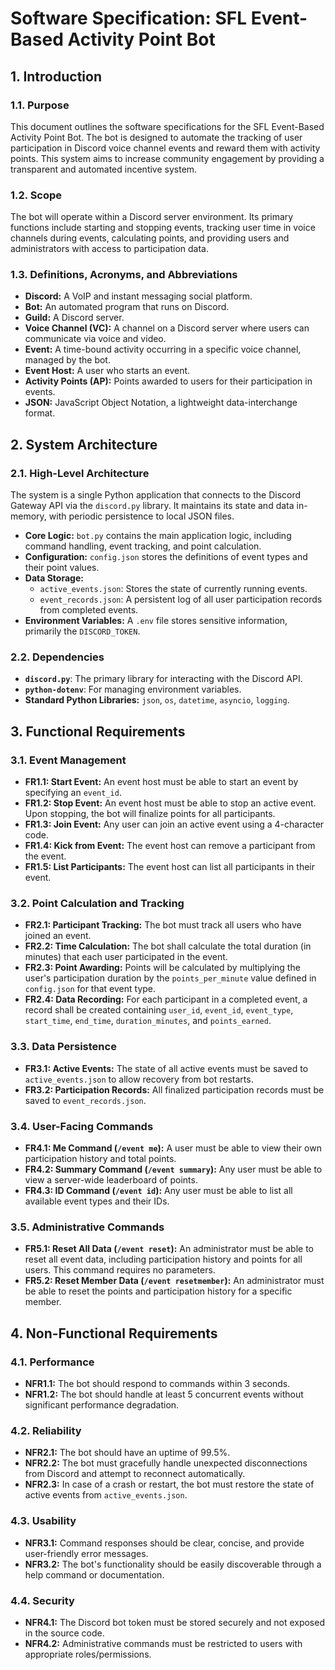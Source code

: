 # Software Specification: SFL Event-Based Activity Point Bot

## 1. Introduction

### 1.1. Purpose
This document outlines the software specifications for the SFL Event-Based Activity Point Bot. The bot is designed to automate the tracking of user participation in Discord voice channel events and reward them with activity points. This system aims to increase community engagement by providing a transparent and automated incentive system.

### 1.2. Scope
The bot will operate within a Discord server environment. Its primary functions include starting and stopping events, tracking user time in voice channels during events, calculating points, and providing users and administrators with access to participation data.

### 1.3. Definitions, Acronyms, and Abbreviations
- **Discord:** A VoIP and instant messaging social platform.
- **Bot:** An automated program that runs on Discord.
- **Guild:** A Discord server.
- **Voice Channel (VC):** A channel on a Discord server where users can communicate via voice and video.
- **Event:** A time-bound activity occurring in a specific voice channel, managed by the bot.
- **Event Host:** A user who starts an event.
- **Activity Points (AP):** Points awarded to users for their participation in events.
- **JSON:** JavaScript Object Notation, a lightweight data-interchange format.

## 2. System Architecture

### 2.1. High-Level Architecture
The system is a single Python application that connects to the Discord Gateway API via the `discord.py` library. It maintains its state and data in-memory, with periodic persistence to local JSON files.

- **Core Logic:** `bot.py` contains the main application logic, including command handling, event tracking, and point calculation.
- **Configuration:** `config.json` stores the definitions of event types and their point values.
- **Data Storage:**
    - `active_events.json`: Stores the state of currently running events.
    - `event_records.json`: A persistent log of all user participation records from completed events.
- **Environment Variables:** A `.env` file stores sensitive information, primarily the `DISCORD_TOKEN`.

### 2.2. Dependencies
- **`discord.py`**: The primary library for interacting with the Discord API.
- **`python-dotenv`**: For managing environment variables.
- **Standard Python Libraries:** `json`, `os`, `datetime`, `asyncio`, `logging`.

## 3. Functional Requirements

### 3.1. Event Management
- **FR1.1: Start Event:** An event host must be able to start an event by specifying an `event_id`.
- **FR1.2: Stop Event:** An event host must be able to stop an active event. Upon stopping, the bot will finalize points for all participants.
- **FR1.3: Join Event:** Any user can join an active event using a 4-character code.
- **FR1.4: Kick from Event:** The event host can remove a participant from the event.
- **FR1.5: List Participants:** The event host can list all participants in their event.

### 3.2. Point Calculation and Tracking
- **FR2.1: Participant Tracking:** The bot must track all users who have joined an event.
- **FR2.2: Time Calculation:** The bot shall calculate the total duration (in minutes) that each user participated in the event.
- **FR2.3: Point Awarding:** Points will be calculated by multiplying the user's participation duration by the `points_per_minute` value defined in `config.json` for that event type.
- **FR2.4: Data Recording:** For each participant in a completed event, a record shall be created containing `user_id`, `event_id`, `event_type`, `start_time`, `end_time`, `duration_minutes`, and `points_earned`.

### 3.3. Data Persistence
- **FR3.1: Active Events:** The state of all active events must be saved to `active_events.json` to allow recovery from bot restarts.
- **FR3.2: Participation Records:** All finalized participation records must be saved to `event_records.json`.

### 3.4. User-Facing Commands
- **FR4.1: Me Command (`/event me`):** A user must be able to view their own participation history and total points.
- **FR4.2: Summary Command (`/event summary`):** Any user must be able to view a server-wide leaderboard of points.
- **FR4.3: ID Command (`/event id`):** Any user must be able to list all available event types and their IDs.

### 3.5. Administrative Commands
- **FR5.1: Reset All Data (`/event reset`):** An administrator must be able to reset all event data, including participation history and points for all users. This command requires no parameters.
- **FR5.2: Reset Member Data (`/event resetmember`):** An administrator must be able to reset the points and participation history for a specific member.

## 4. Non-Functional Requirements

### 4.1. Performance
- **NFR1.1:** The bot should respond to commands within 3 seconds.
- **NFR1.2:** The bot should handle at least 5 concurrent events without significant performance degradation.

### 4.2. Reliability
- **NFR2.1:** The bot should have an uptime of 99.5%.
- **NFR2.2:** The bot must gracefully handle unexpected disconnections from Discord and attempt to reconnect automatically.
- **NFR2.3:** In case of a crash or restart, the bot must restore the state of active events from `active_events.json`.

### 4.3. Usability
- **NFR3.1:** Command responses should be clear, concise, and provide user-friendly error messages.
- **NFR3.2:** The bot's functionality should be easily discoverable through a help command or documentation.

### 4.4. Security
- **NFR4.1:** The Discord bot token must be stored securely and not exposed in the source code.
- **NFR4.2:** Administrative commands must be restricted to users with appropriate roles/permissions.
